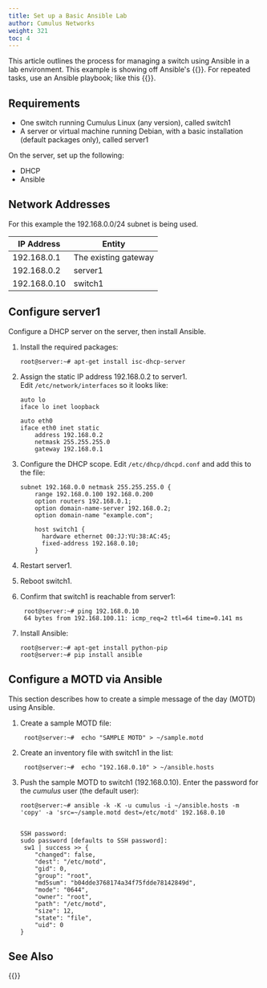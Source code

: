 ```yaml
---
title: Set up a Basic Ansible Lab
author: Cumulus Networks
weight: 321
toc: 4
---
```


This article outlines the process for managing a switch using Ansible in a lab environment. This example is showing off Ansible's {{<exlink url="http://docs.ansible.com/intro_adhoc.html" text="ad-hoc commands">}}. For repeated tasks, use an Ansible playbook; like this {{<link url="Ansible-Simple-Playbook-Example-with-an-FRR-Template" text="easy playbook example">}}.

## Requirements

- One switch running Cumulus Linux (any version), called switch1
- A server or virtual machine running Debian, with a basic
    installation (default packages only), called server1

On the server, set up the following:

- DHCP
- Ansible

## Network Addresses

For this example the 192.168.0.0/24 subnet is being used.

| IP Address   | Entity               |
| ------------ | -------------------- |
| 192.168.0.1  | The existing gateway |
| 192.168.0.2  | server1              |
| 192.168.0.10 | switch1              |

## Configure server1

Configure a DHCP server on the server, then install Ansible.

1. Install the required packages:  

       root@server:~# apt-get install isc-dhcp-server

2. Assign the static IP address 192.168.0.2 to server1. Edit `/etc/network/interfaces` so it looks like:  

       auto lo
       iface lo inet loopback

       auto eth0
       iface eth0 inet static
           address 192.168.0.2
           netmask 255.255.255.0
           gateway 192.168.0.1

3. Configure the DHCP scope. Edit `/etc/dhcp/dhcpd.conf` and add this to the file:  

       subnet 192.168.0.0 netmask 255.255.255.0 {
           range 192.168.0.100 192.168.0.200
           option routers 192.168.0.1;
           option domain-name-server 192.168.0.2;
           option domain-name "example.com";
        
           host switch1 {
             hardware ethernet 00:JJ:YU:38:AC:45;
             fixed-address 192.168.0.10;
           }

4. Restart server1.

5. Reboot switch1.

6. Confirm that switch1 is reachable from server1:  

        root@server:~# ping 192.168.0.10 
        64 bytes from 192.168.100.11: icmp_req=2 ttl=64 time=0.141 ms

7. Install Ansible:

       root@server:~# apt-get install python-pip
       root@server:~# pip install ansible

## Configure a MOTD via Ansible

This section describes how to create a simple message of the day (MOTD) using Ansible.

1. Create a sample MOTD file:

        root@server:~#  echo "SAMPLE MOTD" > ~/sample.motd

2. Create an inventory file with switch1 in the list:

        root@server:~#  echo "192.168.0.10" > ~/ansible.hosts

3. Push the sample MOTD to switch1 (192.168.0.10). Enter the password for the *cumulus* user (the default user):  

       root@server:~# ansible -k -K -u cumulus -i ~/ansible.hosts -m 'copy' -a 'src=~/sample.motd dest=/etc/motd' 192.168.0.10
         
        
       SSH password:
       sudo password [defaults to SSH password]: 
        sw1 | success >> {
           "changed": false, 
           "dest": "/etc/motd", 
           "gid": 0, 
           "group": "root", 
           "md5sum": "b04dde3768174a34f75fdde78142849d", 
           "mode": "0644", 
           "owner": "root", 
           "path": "/etc/motd", 
           "size": 12, 
           "state": "file", 
           "uid": 0
       }

## See Also

{{<link url="Default-User-Name-and-Password-in-Cumulus-Linux" text="Default username and password for Cumulus Linux">}}

<!-- Comments

- 
    
    <div id="comment_204689507">
    
    <div class="comment-avatar">
    
    ![Avatar](https://secure.gravatar.com/avatar/a1680065284521a617cd455854851226?default=https%3A%2F%2Fassets.zendesk.com%2Fhc%2Fassets%2Fdefault_avatar.png&r=g)
    
    </div>
    
    <div class="comment-container">
    
    **Eoin Kenny** <span class="comment-published">August 18, 2015
    14:00</span>
    
    <div class="comment-body markdown">
    
    Should step 3 not just be:  
    ansible -k -K -u cumulus -i \~/ansible.hosts -m 'copy' -a
    'src=\~/sample.motd dest=/etc/motd' 192.168.0.12
    
    </div> -->
